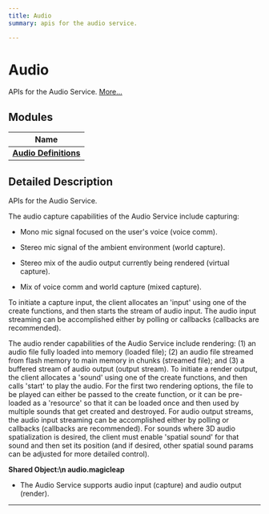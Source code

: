 ```yaml
---
title: Audio
summary: apis for the audio service. 

---
```


# Audio

APIs for the Audio Service.  [More...](#detailed-description)

## Modules

| Name           |
| -------------- |
| **[Audio Definitions](/api-ref/api/Modules/group___audio/group___audio_defs/group___audio_defs.md)**  |

## Detailed Description

APIs for the Audio Service. 


The audio capture capabilities of the Audio Service include capturing:



* Mono mic signal focused on the user's voice (voice comm).


* Stereo mic signal of the ambient environment (world capture).


* Stereo mix of the audio output currently being rendered (virtual capture).


* Mix of voice comm and world capture (mixed capture).

To initiate a capture input, the client allocates an 'input' using one of the create functions, and then starts the stream of audio input. The audio input streaming can be accomplished either by polling or callbacks (callbacks are recommended).

The audio render capabilities of the Audio Service include rendering: (1) an audio file fully loaded into memory (loaded file); (2) an audio file streamed from flash memory to main memory in chunks (streamed file); and (3) a buffered stream of audio output (output stream). To initiate a render output, the client allocates a 'sound' using one of the create functions, and then calls 'start' to play the audio. For the first two rendering options, the file to be played can either be passed to the create function, or it can be pre-loaded as a 'resource' so that it can be loaded once and then used by multiple sounds that get created and destroyed. For audio output streams, the audio input streaming can be accomplished either by polling or callbacks (callbacks are recommended). For sounds where 3D audio spatialization is desired, the client must enable 'spatial sound' for that sound and then set its position (and if desired, other spatial sound params can be adjusted for more detailed control). 




**Shared Object:\n audio.magicleap**
  * The Audio Service supports audio input (capture) and audio output (render).




-----------






